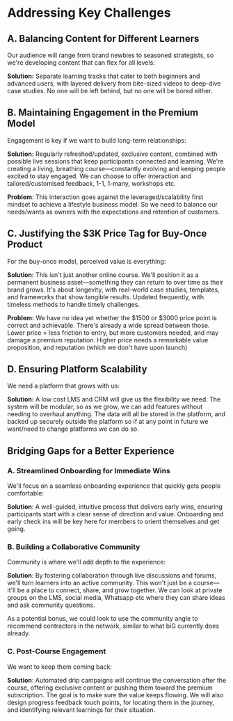 # Addressing Key Challenges

## A. Balancing Content for Different Learners

Our audience will range from brand newbies to seasoned strategists, so we're developing content that can flex for all levels:

**Solution:** Separate learning tracks that cater to both beginners and advanced users, with layered delivery from bite-sized videos to deep-dive case studies. No one will be left behind, but no one will be bored either.

## B. Maintaining Engagement in the Premium Model

Engagement is key if we want to build long-term relationships:

**Solution:** Regularly refreshed/updated, exclusive content, combined with possible live sessions that keep participants connected and learning. We're creating a living, breathing course—constantly evolving and keeping people excited to stay engaged. We can choose to offer interaction and tailored/customised feedback, 1-1, 1-many, workshops etc.

**Problem**: This interaction goes against the leveraged/scalability first mindset to achieve a lifestyle business model. So we need to balance our needs/wants as owners with the expectations and retention of customers.

## C. Justifying the $3K Price Tag for Buy-Once Product

For the buy-once model, perceived value is everything:

**Solution:** This isn't just another online course. We'll position it as a permanent business asset—something they can return to over time as their brand grows. It's about longevity, with real-world case studies, templates, and frameworks that show tangible results. Updated frequently, with timeless methods to handle timely challenges.

**Problem:** We have no idea yet whether the $1500 or $3000 price point is correct and achievable. There's already a wide spread between those. Lower price = less friction to entry, but more customers needed, and may damage a premium reputation. Higher price needs a remarkable value proposition, and reputation (which we don't have upon launch)

## D. Ensuring Platform Scalability

We need a platform that grows with us:

**Solution:** A low cost LMS and CRM will give us the flexibility we need. The system will be modular, so as we grow, we can add features without needing to overhaul anything. The data will all be stored in the platform, and backed up securely outside the platform so if at any point in future we want/need to change platforms we can do so.

## Bridging Gaps for a Better Experience

### A. Streamlined Onboarding for Immediate Wins
We'll focus on a seamless onboarding experience that quickly gets people comfortable:

**Solution**: A well-guided, intuitive process that delivers early wins, ensuring participants start with a clear sense of direction and value. Onboarding and early check ins will be key here for members to orient themselves and get going.

### B. Building a Collaborative Community
Community is where we'll add depth to the experience:

**Solution**: By fostering collaboration through live discussions and forums, we'll turn learners into an active community. This won't just be a course—it'll be a place to connect, share, and grow together. We can look at private groups on the LMS, social media, Whatsapp etc where they can share ideas and ask community questions.

As a potential bonus, we could look to use the community angle to recommend contractors in the network, similar to what biG currently does already.

### C. Post-Course Engagement
We want to keep them coming back:

**Solution**: Automated drip campaigns will continue the conversation after the course, offering exclusive content or pushing them toward the premium subscription. The goal is to make sure the value keeps flowing. We will also design progress feedback touch points, for locating them in the journey, and identifying relevant learnings for their situation.